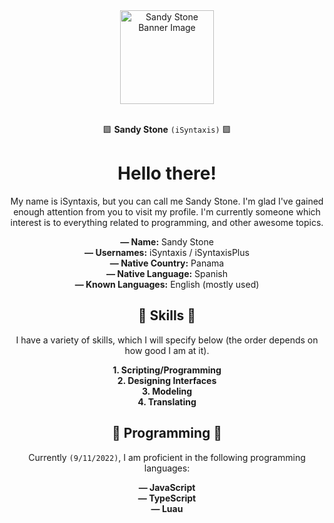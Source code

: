 <div align="center">
  <img src="https://user-images.githubusercontent.com/113288415/189551455-32811707-cd00-4a06-bf71-442699114a42.png" alt="Sandy Stone Banner Image" height="150" />
  <br>
  <br>
  
  🟪 **Sandy Stone** `(iSyntaxis)` 🟪
  # Hello there!
  
  My name is iSyntaxis, but you can call me Sandy Stone. I'm glad I've gained enough attention from you to visit my profile. I'm currently someone which interest is to everything related to programming, and other awesome topics.
  
  **— Name:** Sandy Stone<br>
  **— Usernames:** iSyntaxis / iSyntaxisPlus<br>
  **— Native Country:** Panama<br>
  **— Native Language:** Spanish<br>
  **— Known Languages:** English (mostly used)<br>
  
  ## 💜 Skills 💜
  
  I have a variety of skills, which I will specify below (the order depends on how good I am at it).
  
  **1. Scripting/Programming**<br>
  **2. Designing Interfaces**<br>
  **3. Modeling**<br>
  **4. Translating**<br>
  
  ## 💜 Programming 💜
  
  Currently `(9/11/2022)`, I am proficient in the following programming languages:
  
  **— JavaScript**<br>
  **— TypeScript**<br>
  **— Luau**<br>
</div>
